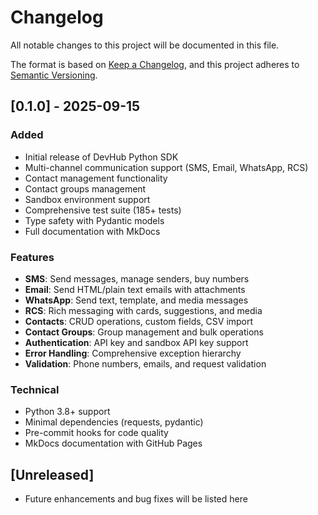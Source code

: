 # Changelog

All notable changes to this project will be documented in this file.

The format is based on [Keep a Changelog](https://keepachangelog.com/en/1.0.0/),
and this project adheres to [Semantic Versioning](https://semver.org/spec/v2.0.0.html).

## [0.1.0] - 2025-09-15

### Added
- Initial release of DevHub Python SDK
- Multi-channel communication support (SMS, Email, WhatsApp, RCS)
- Contact management functionality
- Contact groups management
- Sandbox environment support
- Comprehensive test suite (185+ tests)
- Type safety with Pydantic models
- Full documentation with MkDocs

### Features
- **SMS**: Send messages, manage senders, buy numbers
- **Email**: Send HTML/plain text emails with attachments
- **WhatsApp**: Send text, template, and media messages
- **RCS**: Rich messaging with cards, suggestions, and media
- **Contacts**: CRUD operations, custom fields, CSV import
- **Contact Groups**: Group management and bulk operations
- **Authentication**: API key and sandbox API key support
- **Error Handling**: Comprehensive exception hierarchy
- **Validation**: Phone numbers, emails, and request validation

### Technical
- Python 3.8+ support
- Minimal dependencies (requests, pydantic)
- Pre-commit hooks for code quality
- MkDocs documentation with GitHub Pages

## [Unreleased]
- Future enhancements and bug fixes will be listed here

